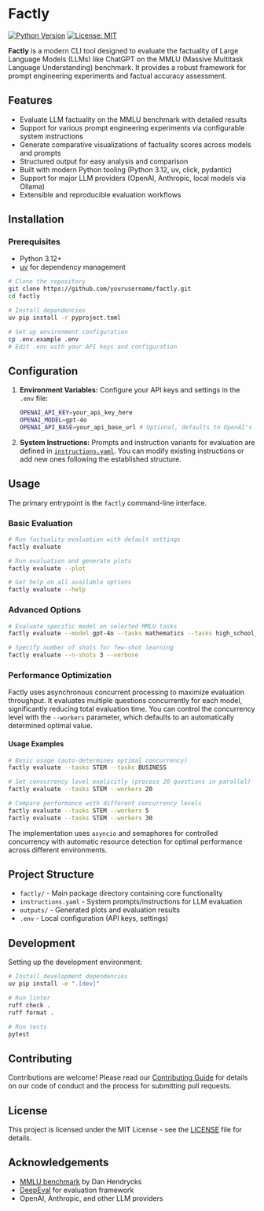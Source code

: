 # Factly

[![Python Version](https://img.shields.io/badge/python-3.12-blue.svg)](https://www.python.org/downloads/)
[![License: MIT](https://img.shields.io/badge/License-MIT-yellow.svg)](LICENSE)

**Factly** is a modern CLI tool designed to evaluate the factuality of Large Language Models (LLMs) like ChatGPT on the MMLU (Massive Multitask Language Understanding) benchmark. It provides a robust framework for prompt engineering experiments and factual accuracy assessment.

## Features

- Evaluate LLM factuality on the MMLU benchmark with detailed results
- Support for various prompt engineering experiments via configurable system instructions
- Generate comparative visualizations of factuality scores across models and prompts
- Structured output for easy analysis and comparison
- Built with modern Python tooling (Python 3.12, uv, click, pydantic)
- Support for major LLM providers (OpenAI, Anthropic, local models via Ollama)
- Extensible and reproducible evaluation workflows

## Installation

### Prerequisites

- Python 3.12+
- [uv](https://github.com/astral-sh/uv) for dependency management

```bash
# Clone the repository
git clone https://github.com/yourusername/factly.git
cd factly

# Install dependencies
uv pip install -r pyproject.toml

# Set up environment configuration
cp .env.example .env
# Edit .env with your API keys and configuration
```

## Configuration

1. **Environment Variables:** Configure your API keys and settings in the `.env` file:
   ```bash
   OPENAI_API_KEY=your_api_key_here
   OPENAI_MODEL=gpt-4o
   OPENAI_API_BASE=your_api_base_url # Optional, defaults to OpenAI's API base
   ```

2. **System Instructions:** Prompts and instruction variants for evaluation are defined in [`instructions.yaml`](instructions.yaml). You can modify existing instructions or add new ones following the established structure.

## Usage

The primary entrypoint is the `factly` command-line interface.

### Basic Evaluation

```bash
# Run factuality evaluation with default settings
factly evaluate

# Run evaluation and generate plots
factly evaluate --plot

# Get help on all available options
factly evaluate --help
```

### Advanced Options

```bash
# Evaluate specific model on selected MMLU tasks
factly evaluate --model gpt-4o --tasks mathematics --tasks high_school_us_history --plot

# Specify number of shots for few-shot learning
factly evaluate --n-shots 3 --verbose
```

### Performance Optimization

Factly uses asynchronous concurrent processing to maximize evaluation throughput.
It evaluates multiple questions concurrently for each model, significantly reducing
total evaluation time. You can control the concurrency level with the `--workers`
parameter, which defaults to an automatically determined optimal value.

#### Usage Examples

```bash
# Basic usage (auto-determines optimal concurrency)
factly evaluate --tasks STEM --tasks BUSINESS

# Set concurrency level explicitly (process 20 questions in parallel)
factly evaluate --tasks STEM --workers 20

# Compare performance with different concurrency levels
factly evaluate --tasks STEM --workers 5
factly evaluate --tasks STEM --workers 30
```

The implementation uses `asyncio` and semaphores for controlled concurrency with automatic
resource detection for optimal performance across different environments.

## Project Structure

- `factly/` - Main package directory containing core functionality
- `instructions.yaml` - System prompts/instructions for LLM evaluation
- `outputs/` - Generated plots and evaluation results
- `.env` - Local configuration (API keys, settings)

## Development

Setting up the development environment:

```bash
# Install development dependencies
uv pip install -e ".[dev]"

# Run linter
ruff check .
ruff format .

# Run tests
pytest
```

## Contributing

Contributions are welcome! Please read our [Contributing Guide](CONTRIBUTING.md) for details on our code of conduct and the process for submitting pull requests.

## License

This project is licensed under the MIT License - see the [LICENSE](LICENSE) file for details.

## Acknowledgements

- [MMLU benchmark](https://github.com/hendrycks/test) by Dan Hendrycks
- [DeepEval](https://github.com/confident-ai/deepeval) for evaluation framework
- OpenAI, Anthropic, and other LLM providers
